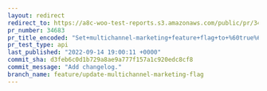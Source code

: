 ```yaml
---
layout: redirect
redirect_to: https://a8c-woo-test-reports.s3.amazonaws.com/public/pr/34683/api/index.html
pr_number: 34683
pr_title_encoded: "Set+multichannel-marketing+feature+flag+to+%60true%60+in+%60core.json%60"
pr_test_type: api
last_published: "2022-09-14 19:00:11 +0000"
commit_sha: d3feb6c0d1b729a8ae9a777f157a1c920edc8cf8
commit_message: "Add changelog."
branch_name: feature/update-multichannel-marketing-flag
---
```


